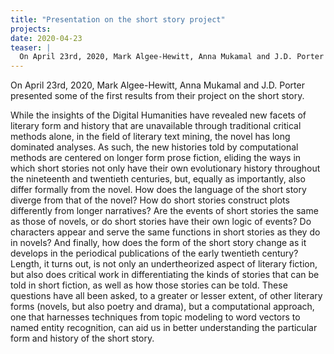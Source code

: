 ```yaml
---
title: "Presentation on the short story project"
projects: 
date: 2020-04-23
teaser: |
  On April 23rd, 2020, Mark Algee-Hewitt, Anna Mukamal and J.D. Porter presented some of the first results from their project on the short story.
---
```


On April 23rd, 2020, Mark Algee-Hewitt, Anna Mukamal and J.D. Porter presented some of the first results from their project on the short story.

While the insights of the Digital Humanities have revealed new facets of literary form and history that are unavailable through traditional critical methods alone, in the field of literary text mining, the novel has long dominated analyses. As such, the new histories told by computational methods are centered on longer form prose fiction, eliding the ways in which short stories not only have their own evolutionary history throughout the nineteenth and twentieth centuries, but, equally as importantly, also differ formally from the novel. How does the language of the short story diverge from that of the novel? How do short stories construct plots differently from longer narratives? Are the events of short stories the same as those of novels, or do short stories have their own logic of events? Do characters appear and serve the same functions in short stories as they do in novels? And finally, how does the form of the short story change as it develops in the periodical publications of the early twentieth century? Length, it turns out, is not only an undertheorized aspect of literary fiction, but also does critical work in differentiating the kinds of stories that can be told in short fiction, as well as how those stories can be told. These questions have all been asked, to a greater or lesser extent, of other literary forms (novels, but also poetry and drama), but a computational approach, one that harnesses techniques from topic modeling to word vectors to named entity recognition, can aid us in better understanding the particular form and history of the short story.